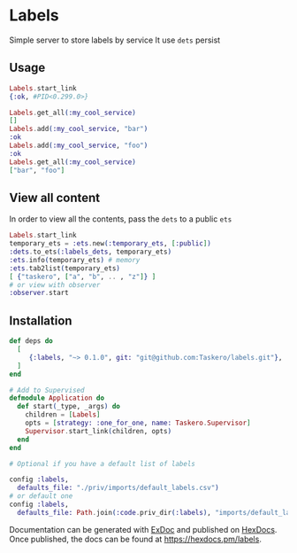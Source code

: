 # Labels

Simple server to store labels by service
It use `dets` persist

## Usage

```elixir
Labels.start_link
{:ok, #PID<0.299.0>}

Labels.get_all(:my_cool_service)
[]
Labels.add(:my_cool_service, "bar")
:ok
Labels.add(:my_cool_service, "foo")
:ok
Labels.get_all(:my_cool_service)
["bar", "foo"]
```

## View all content

In order to view all the contents, pass the `dets` to a public `ets`

```elixir
Labels.start_link
temporary_ets = :ets.new(:temporary_ets, [:public])
:dets.to_ets(:labels_dets, temporary_ets)
:ets.info(temporary_ets) # memory
:ets.tab2list(temporary_ets)
[ {"taskero", ["a", "b", .. , "z"]} ]
# or view with observer
:observer.start

```

## Installation

```elixir
def deps do
  [
     {:labels, "~> 0.1.0", git: "git@github.com:Taskero/labels.git"},
  ]
end

# Add to Supervised
defmodule Application do
  def start(_type, _args) do
    children = [Labels]
    opts = [strategy: :one_for_one, name: Taskero.Supervisor]
    Supervisor.start_link(children, opts)
  end
end

# Optional if you have a default list of labels

config :labels,
  defaults_file: "./priv/imports/default_labels.csv")
# or default one
config :labels,
  defaults_file: Path.join(:code.priv_dir(:labels), "imports/default_labels.csv")

```

Documentation can be generated with [ExDoc](https://github.com/elixir-lang/ex_doc)
and published on [HexDocs](https://hexdocs.pm). Once published, the docs can
be found at <https://hexdocs.pm/labels>.
